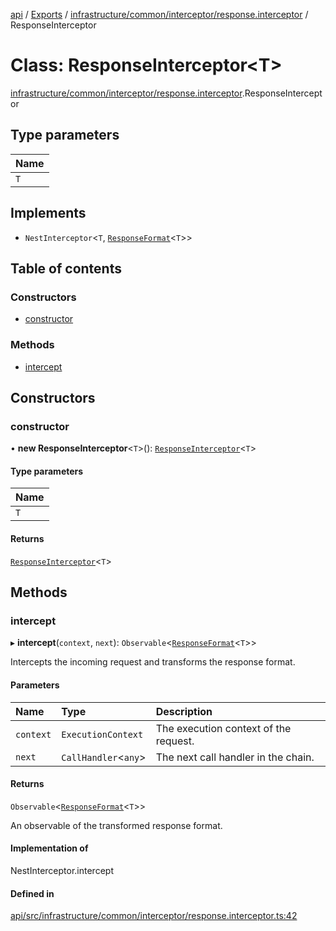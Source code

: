 [api](../README.md) / [Exports](../modules.md) / [infrastructure/common/interceptor/response.interceptor](../modules/infrastructure_common_interceptor_response_interceptor.md) / ResponseInterceptor

# Class: ResponseInterceptor\<T\>

[infrastructure/common/interceptor/response.interceptor](../modules/infrastructure_common_interceptor_response_interceptor.md).ResponseInterceptor

## Type parameters

| Name |
| :--- |
| `T`  |

## Implements

- `NestInterceptor`\<`T`, [`ResponseFormat`](infrastructure_common_interceptor_response_interceptor.ResponseFormat.md)\<`T`\>\>

## Table of contents

### Constructors

- [constructor](infrastructure_common_interceptor_response_interceptor.ResponseInterceptor.md#constructor)

### Methods

- [intercept](infrastructure_common_interceptor_response_interceptor.ResponseInterceptor.md#intercept)

## Constructors

### constructor

• **new ResponseInterceptor**\<`T`\>(): [`ResponseInterceptor`](infrastructure_common_interceptor_response_interceptor.ResponseInterceptor.md)\<`T`\>

#### Type parameters

| Name |
| :--- |
| `T`  |

#### Returns

[`ResponseInterceptor`](infrastructure_common_interceptor_response_interceptor.ResponseInterceptor.md)\<`T`\>

## Methods

### intercept

▸ **intercept**(`context`, `next`): `Observable`\<[`ResponseFormat`](infrastructure_common_interceptor_response_interceptor.ResponseFormat.md)\<`T`\>\>

Intercepts the incoming request and transforms the response format.

#### Parameters

| Name      | Type                   | Description                           |
| :-------- | :--------------------- | :------------------------------------ |
| `context` | `ExecutionContext`     | The execution context of the request. |
| `next`    | `CallHandler`\<`any`\> | The next call handler in the chain.   |

#### Returns

`Observable`\<[`ResponseFormat`](infrastructure_common_interceptor_response_interceptor.ResponseFormat.md)\<`T`\>\>

An observable of the transformed response format.

#### Implementation of

NestInterceptor.intercept

#### Defined in

[api/src/infrastructure/common/interceptor/response.interceptor.ts:42](https://github.com/No-Country/c16-58-t-typescript/blob/d2fd85f/api/src/infrastructure/common/interceptor/response.interceptor.ts#L42)
